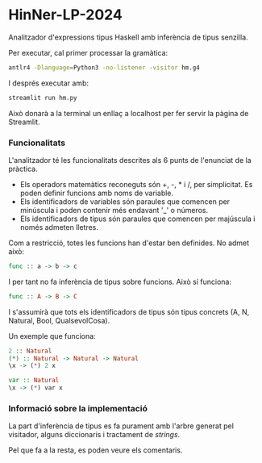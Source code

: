 # HinNer-LP-2024

Analitzador d'expressions tipus Haskell amb inferència de tipus senzilla.

Per executar, cal primer processar la gramàtica:
```.sh
antlr4 -Dlanguage=Python3 -no-listener -visitor hm.g4
```

I després executar amb:

```.sh
streamlit run hm.py
```

Això donarà a la terminal un enllaç a localhost per fer servir la pàgina de Streamlit.

### Funcionalitats

L'analitzador té les funcionalitats descrites als 6 punts de l'enunciat de la pràctica. 

- Els operadors matemàtics reconeguts són +, -, * i /, per simplicitat. Es poden definir funcions amb noms de variable.
- Els identificadors de variables són paraules que comencen per minúscula i poden contenir més endavant '_' o números.
- Els identificadors de tipus són paraules que comencen per majúscula i només admeten lletres.

Com a restricció, totes les funcions han d'estar ben definides. No admet això:

```haskell
func :: a -> b -> c
```
I per tant no fa inferència de tipus sobre funcions. Això sí funciona:
```haskell
func :: A -> B -> C
```

I s'assumirà que tots els identificadors de tipus són tipus concrets (A, N, Natural, Bool, QualsevolCosa). 

Un exemple que funciona:

```haskell
2 :: Natural
(*) :: Natural -> Natural -> Natural
\x -> (*) 2 x

var :: Natural
\x -> (*) var x
```

### Informació sobre la implementació

La part d'inferència de tipus es fa purament amb l'arbre generat pel visitador, alguns diccionaris i tractament de _strings_. 

Pel que fa a la resta, es poden veure els comentaris.